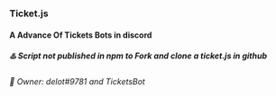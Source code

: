 ### Ticket.js
#### A Advance Of Tickets Bots in discord 

##### ♨️ Script not published in npm to Fork and clone a ticket.js in github

###### 👑 Owner: delot#9781 and TicketsBot
